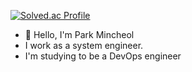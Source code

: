 [![Solved.ac Profile](http://mazassumnida.wtf/api/v2/generate_badge?boj=pamic7124)](https://solved.ac/pamic7124/)

- 👋 Hello, I'm Park Mincheol
- I work as a system engineer.
- I'm studying to be a DevOps engineer
